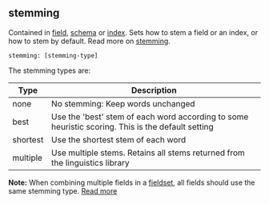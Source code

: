 ## stemming

Contained in [field](https://docs.vespa.ai/en/reference/schema-reference.html#field), [schema](https://docs.vespa.ai/en/reference/schema-reference.html#schema) or [index](https://docs.vespa.ai/en/reference/schema-reference.html#index). Sets how to stem a field or an index, or how to stem by default. Read more on [stemming](https://docs.vespa.ai/en/linguistics.html#stemming).

```
stemming: [stemming-type]
```

The stemming types are:

|   Type   |                                            Description                                            |
|----------|---------------------------------------------------------------------------------------------------|
| none     | No stemming: Keep words unchanged                                                                 |
| best     | Use the 'best' stem of each word according to some heuristic scoring. This is the default setting |
| shortest | Use the shortest stem of each word                                                                |
| multiple | Use multiple stems. Retains all stems returned from the linguistics library                       |

**Note:** When combining multiple fields in a [fieldset](https://docs.vespa.ai/en/reference/schema-reference.html#fieldset), all fields should use the same stemming type.
[Read more](https://docs.vespa.ai/en/reference/schema-reference.html#stemming)
